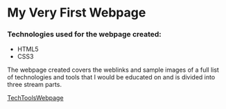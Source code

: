 # My Very First Webpage


### Technologies used for the webpage created:

* HTML5
* CSS3

<p>The webpage created covers the weblinks and sample images of a full list of technologies and tools that I would be educated on and is divided into three stream parts.</p>

[TechToolsWebpage](https://feddieminas.github.io/my-first-website/)


